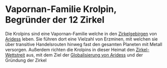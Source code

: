 # Vapornan-Familie Krolpin, Begründer der 12 Zirkel

Die Krolpins sind eine Vapornan-Familie welche in den [Zirkelgebirgen](/content/Himmelskoerper_/Aridess/Kontinent_/Unol/Gebirge_Zirkelgebirge/index.md) von [Aridess](/content/Himmelskoerper_/Aridess/index.md) leben.
Sie führen dort eine Vielzahl von Erzminen, mit welchen sie über transitive Handelsrouten hinweg fast den gesamten Planeten mit Metall versorgen.
Außerdem richten die Krolpins in dieser Heimat den [Zirkel-Wettstreit](/content/Ereignis_/Zirkel-Wettstreit/index.md) aus, mit dem Ziel der [Globalisierung von Aridess](/content/Ereignis_/) und der Gründung der Zirkel
